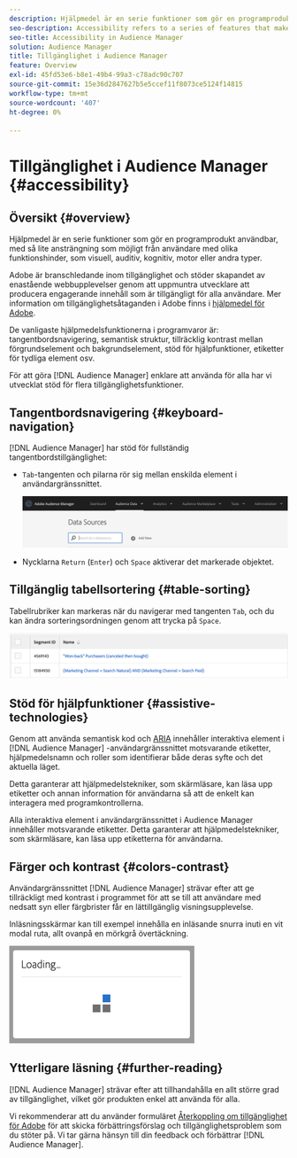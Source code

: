 ```yaml
---
description: Hjälpmedel är en serie funktioner som gör en programprodukt användbar, med så lite ansträngning som möjligt från användare med olika funktionshinder, som visuell, auditiv, kognitiv, motor eller andra typer.
seo-description: Accessibility refers to a series of features that make a software product usable, with as little effort as possible from users with various disabilities, such as visual, auditory, cognitive, motor, or other kind.
seo-title: Accessibility in Audience Manager
solution: Audience Manager
title: Tillgänglighet i Audience Manager
feature: Overview
exl-id: 45fd53e6-b8e1-49b4-99a3-c78adc90c707
source-git-commit: 15e36d2847627b5e5ccef11f8073ce5124f14815
workflow-type: tm+mt
source-wordcount: '407'
ht-degree: 0%

---
```


# Tillgänglighet i Audience Manager {#accessibility}

## Översikt {#overview}

Hjälpmedel är en serie funktioner som gör en programprodukt användbar, med så lite ansträngning som möjligt från användare med olika funktionshinder, som visuell, auditiv, kognitiv, motor eller andra typer.

Adobe är branschledande inom tillgänglighet och stöder skapandet av enastående webbupplevelser genom att uppmuntra utvecklare att producera engagerande innehåll som är tillgängligt för alla användare. Mer information om tillgänglighetsåtaganden i Adobe finns i [hjälpmedel för Adobe](https://www.adobe.com/accessibility.html).

De vanligaste hjälpmedelsfunktionerna i programvaror är: tangentbordsnavigering, semantisk struktur, tillräcklig kontrast mellan förgrundselement och bakgrundselement, stöd för hjälpfunktioner, etiketter för tydliga element osv.

För att göra [!DNL Audience Manager] enklare att använda för alla har vi utvecklat stöd för flera tillgänglighetsfunktioner.

## Tangentbordsnavigering {#keyboard-navigation}

[!DNL Audience Manager] har stöd för fullständig tangentbordstillgänglighet:

* `Tab`-tangenten och pilarna rör sig mellan enskilda element i användargränssnittet.

  ![Accesibility-highlight](assets/accesibility-highlight.png)

* Nycklarna `Return` (`Enter`) och `Space` aktiverar det markerade objektet.

## Tillgänglig tabellsortering {#table-sorting}

Tabellrubriker kan markeras när du navigerar med tangenten `Tab`, och du kan ändra sorteringsordningen genom att trycka på `Space`.

![accessibility-table-headers](assets/accessibility-table-headers.png)

## Stöd för hjälpfunktioner {#assistive-technologies}

Genom att använda semantisk kod och [ARIA](https://www.w3.org/WAI/standards-guidelines/aria/) innehåller interaktiva element i [!DNL Audience Manager] -användargränssnittet motsvarande etiketter, hjälpmedelsnamn och roller som identifierar både deras syfte och det aktuella läget.

Detta garanterar att hjälpmedelstekniker, som skärmläsare, kan läsa upp etiketter och annan information för användarna så att de enkelt kan interagera med programkontrollerna.

Alla interaktiva element i användargränssnittet i Audience Manager innehåller motsvarande etiketter. Detta garanterar att hjälpmedelstekniker, som skärmläsare, kan läsa upp etiketterna för användarna.

## Färger och kontrast {#colors-contrast}

Användargränssnittet [!DNL Audience Manager] strävar efter att ge tillräckligt med kontrast i programmet för att se till att användare med nedsatt syn eller färgbrister får en lättillgänglig visningsupplevelse.

Inläsningsskärmar kan till exempel innehålla en inläsande snurra inuti en vit modal ruta, allt ovanpå en mörkgrå övertäckning.

![hjälpmedelsinläsning](assets/accessibility-loading.png)

## Ytterligare läsning {#further-reading}

[!DNL Audience Manager] strävar efter att tillhandahålla en allt större grad av tillgänglighet, vilket gör produkten enkel att använda för alla.

Vi rekommenderar att du använder formuläret [Återkoppling om tillgänglighet för Adobe](https://www.adobe.com/accessibility/feedback.html) för att skicka förbättringsförslag och tillgänglighetsproblem som du stöter på. Vi tar gärna hänsyn till din feedback och förbättrar [!DNL Audience Manager].
